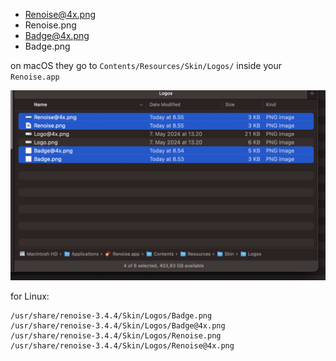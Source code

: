 - Renoise@4x.png
- Renoise.png
- Badge@4x.png
- Badge.png

on macOS they go to `Contents/Resources/Skin/Logos/` inside your `Renoise.app`

![macOS Folder Structure](macOSFolderStructure.png)


for Linux:
```
/usr/share/renoise-3.4.4/Skin/Logos/Badge.png
/usr/share/renoise-3.4.4/Skin/Logos/Badge@4x.png
/usr/share/renoise-3.4.4/Skin/Logos/Renoise.png
/usr/share/renoise-3.4.4/Skin/Logos/Renoise@4x.png
```


